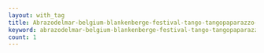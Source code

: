 ```yaml
---
layout: with_tag
title: Abrazodelmar-belgium-blankenberge-festival-tango-tangopaparazzo-winter
keyword: abrazodelmar-belgium-blankenberge-festival-tango-tangopaparazzo-winter
count: 1
---
```

